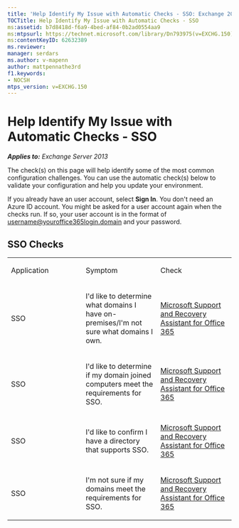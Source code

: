 ```yaml
---
title: 'Help Identify My Issue with Automatic Checks - SSO: Exchange 2013 Help'
TOCTitle: Help Identify My Issue with Automatic Checks - SSO
ms:assetid: b7d8418d-f6a9-4bed-af84-0b2ad0554aa9
ms:mtpsurl: https://technet.microsoft.com/library/Dn793975(v=EXCHG.150)
ms:contentKeyID: 62632389
ms.reviewer: 
manager: serdars
ms.author: v-mapenn
author: mattpennathe3rd
f1.keywords:
- NOCSH
mtps_version: v=EXCHG.150
---
```


# Help Identify My Issue with Automatic Checks - SSO

_**Applies to:** Exchange Server 2013_

The check(s) on this page will help identify some of the most common configuration challenges. You can use the automatic check(s) below to validate your configuration and help you update your environment.

If you already have an user account, select **Sign In**. You don't need an Azure ID account. You might be asked for a user account again when the checks run. If so, your user account is in the format of username@youroffice365login.domain and your password.

## SSO Checks

<table>
<colgroup>
<col style="width: 33%" />
<col style="width: 33%" />
<col style="width: 33%" />
</colgroup>
<tbody>
<tr class="odd">
<td><p>Application</p></td>
<td><p>Symptom</p></td>
<td><p>Check</p></td>
</tr>
<tr class="even">
<td><p>SSO</p></td>
<td><p>I'd like to determine what domains I have on-premises/I'm not sure what domains I own.</p></td>
<td><p><a href="https://aka.ms/SaRA-Download_ExRCA">Microsoft Support and Recovery Assistant for Office 365</a></p></td>
</tr>
<tr class="odd">
<td><p>SSO</p></td>
<td><p>I'd like to determine if my domain joined computers meet the requirements for SSO.</p></td>
<td><p><a href="https://aka.ms/SaRA-Download_ExRCA">Microsoft Support and Recovery Assistant for Office 365</a></p></td>
</tr>
<tr class="even">
<td><p>SSO</p></td>
<td><p>I'd like to confirm I have a directory that supports SSO.</p></td>
<td><p><a href="https://aka.ms/SaRA-Download_ExRCA">Microsoft Support and Recovery Assistant for Office 365</a></p></td>
</tr>
<tr class="odd">
<td><p>SSO</p></td>
<td><p>I'm not sure if my domains meet the requirements for SSO.</p></td>
<td><p><a href="https://aka.ms/SaRA-Download_ExRCA">Microsoft Support and Recovery Assistant for Office 365</a></p></td>
</tr>
</tbody>
</table>
